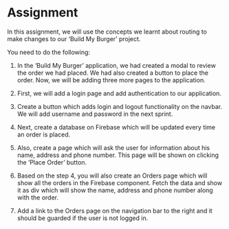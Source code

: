 ﻿# Assignment

In this assignment, we will use the concepts we learnt about routing to make changes to our ‘Build My Burger’ project.

You need to do the following:
1.	In the ‘Build My Burger’ application, we had created a modal to review the order we had placed. We had also created a button to place the order. Now, we will be adding three more pages to the application.

2.	First, we will add a login page and add authentication to our application.
3.	Create a button which adds login and logout functionality on the navbar. We will add username and password in the next sprint.
4.	Next, create a database on Firebase which will be updated every time an order is placed.
5.	Also, create a page which will ask the user for information about his name, address and phone number. This page will be shown on clicking the ‘Place Order’ button.
6.	Based on the step 4, you will also create an Orders page which will show all the orders in the Firebase component. Fetch the data and show it as div which will show the name, address and phone number along with the order.
7.	Add a link to the Orders page on the navigation bar to the right and it should be guarded if the user is not logged in.

